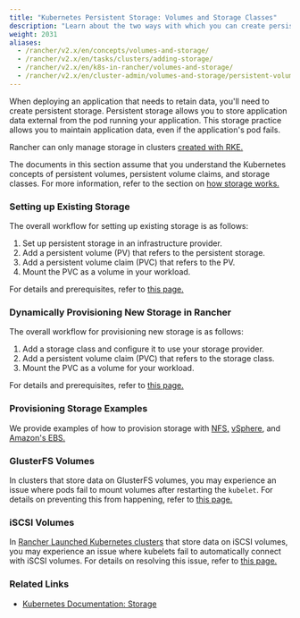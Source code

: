 ```yaml
---
title: "Kubernetes Persistent Storage: Volumes and Storage Classes"
description: "Learn about the two ways with which you can create persistent storage in Kubernetes: persistent volumes and storage classes"
weight: 2031
aliases:
  - /rancher/v2.x/en/concepts/volumes-and-storage/
  - /rancher/v2.x/en/tasks/clusters/adding-storage/
  - /rancher/v2.x/en/k8s-in-rancher/volumes-and-storage/
  - /rancher/v2.x/en/cluster-admin/volumes-and-storage/persistent-volume-claims/
---
```

When deploying an application that needs to retain data, you'll need to create persistent storage. Persistent storage allows you to store application data external from the pod running your application. This storage practice allows you to maintain application data, even if the application's pod fails.

Rancher can only manage storage in clusters [created with RKE.]({{<baseurl>}}/rancher/v2.x/en/cluster-provisioning/rke-clusters/)

The documents in this section assume that you understand the Kubernetes concepts of persistent volumes, persistent volume claims, and storage classes. For more information, refer to the section on [how storage works.](./how-storage-works)

### Setting up Existing Storage

The overall workflow for setting up existing storage is as follows:

1. Set up persistent storage in an infrastructure provider.
2. Add a persistent volume (PV) that refers to the persistent storage.
3. Add a persistent volume claim (PVC) that refers to the PV.
4. Mount the PVC as a volume in your workload.

For details and prerequisites, refer to [this page.](./attaching-existing-storage)

### Dynamically Provisioning New Storage in Rancher

The overall workflow for provisioning new storage is as follows:

1. Add a storage class and configure it to use your storage provider.
2. Add a persistent volume claim (PVC) that refers to the storage class.
3. Mount the PVC as a volume for your workload.

For details and prerequisites, refer to [this page.](./provisioning-new-storage)

### Provisioning Storage Examples

We provide examples of how to provision storage with [NFS,](./examples/nfs) [vSphere,](./examples/vsphere) and [Amazon's EBS.](./examples/nfs)

### GlusterFS Volumes

In clusters that store data on GlusterFS volumes, you may experience an issue where pods fail to mount volumes after restarting the `kubelet`. For details on preventing this from happening, refer to [this page.](./glusterfs-volumes)

### iSCSI Volumes

In [Rancher Launched Kubernetes clusters]({{<baseurl>}}/rancher/v2.x/en/cluster-provisioning/rke-clusters/) that store data on iSCSI volumes, you may experience an issue where kubelets fail to automatically connect with iSCSI volumes. For details on resolving this issue, refer to [this page.](./iscsi-volumes)

### Related Links

- [Kubernetes Documentation: Storage](https://kubernetes.io/docs/concepts/storage/)